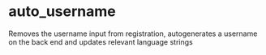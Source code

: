auto_username
=============

Removes the username input from registration, autogenerates a username on the back end and updates relevant language strings
